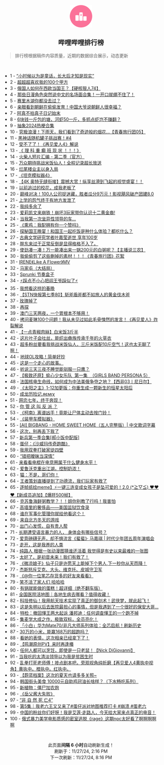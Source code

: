 <div align="center">
    <img src="./assets/icon_rank.png" alt="logo" />
    <h2>哔哩哔哩排行榜</h>
</div>

> 排行榜根据稿件内容质量，近期的数据综合展示，动态更新

<br />

<ul><li><span>1 - <a href=https://www.bilibili.com/BV1GTBsYfExd target=_blank>“小时候以为是童话，长大后才知是现实”</a></span></li><li><span>2 - <a href=https://www.bilibili.com/BV1EfBWYNEJA target=_blank>超超超喜欢我的100个甲方</a></span></li><li><span>3 - <a href=https://www.bilibili.com/BV1F5B2YeEJ8 target=_blank>俄国人如何在西欧当国王？【硬核狠人74】</a></span></li><li><span>4 - <a href=https://www.bilibili.com/BV1TiByYrEe4 target=_blank>那些日漫角色突然说中文的名场面合集！一开口就绷不住了！</a></span></li><li><span>5 - <a href=https://www.bilibili.com/BV1pmBWYkEn4 target=_blank>赛里木湖你都没去过？</a></span></li><li><span>6 - <a href=https://www.bilibili.com/BV14kB2YLEDg target=_blank>亲眼看到朝鲜在偷偷发育！中国大爷说朝鲜人很幸福？</a></span></li><li><span>7 - <a href=https://www.bilibili.com/BV1BkzcYrEU8 target=_blank>阿真不拍真子日记始末</a></span></li><li><span>8 - <a href=https://www.bilibili.com/BV1DQBeYSEHB target=_blank>6块钱一斤包的塘，河虾50一斤，多抓点虾岂不赚翻？</a></span></li><li><span>9 - <a href=https://www.bilibili.com/BV1wizcY1EtP target=_blank>抽象2024热梗合集</a></span></li><li><span>10 - <a href=https://www.bilibili.com/BV19RBBYPEnZ target=_blank>究极浪漫！下雨天，我们看到了奇迹般的烟花…【青春旅行团05】</a></span></li><li><span>11 - <a href=https://www.bilibili.com/BV1vRBbYVETj target=_blank>黑神话随机罐子挑战赛！#4</a></span></li><li><span>12 - <a href=https://www.bilibili.com/BV1hVBsYREzj target=_blank>受不了了！《再见爱人4》解说</a></span></li><li><span>13 - <a href=https://www.bilibili.com/BV13uBsYtECN target=_blank>《&nbsp;理&nbsp;科&nbsp;重&nbsp;癫&nbsp;班&nbsp;现&nbsp;状&nbsp;！！！》</a></span></li><li><span>14 - <a href=https://www.bilibili.com/BV1C2B2YrErB target=_blank>火柴人短片汇编&nbsp;-&nbsp;第二季（官方）</a></span></li><li><span>15 - <a href=https://www.bilibili.com/BV1m3zPYbE7G target=_blank>万众期待挑战米饭仙人！全程记录超长放送</a></span></li><li><span>16 - <a href=https://www.bilibili.com/BV1PBBYYzE9Q target=_blank>烂尾楼业主以身入局</a></span></li><li><span>17 - <a href=https://www.bilibili.com/BV1ucBqYpEAG target=_blank>《坦克模拟器4》</a></span></li><li><span>18 - <a href=https://www.bilibili.com/BV1pSUdYoEEv target=_blank>【4K&nbsp;奥特无缝衔接】震撼大赏！纵享丝滑到飞起的视觉盛宴！！</a></span></li><li><span>19 - <a href=https://www.bilibili.com/BV1AYB4YSECa target=_blank>以前追过的校花，成我老板了</a></span></li><li><span>20 - <a href=https://www.bilibili.com/BV1WQzuYqEun target=_blank>巅峰对决！100人公司捉迷藏，胜者瓜分9万元！影视飓风破产团建8.0</a></span></li><li><span>21 - <a href=https://www.bilibili.com/BV1akzPYMERc target=_blank>上学的怨气终于有地方发泄了</a></span></li><li><span>22 - <a href=https://www.bilibili.com/BV1bxBbYAE7J target=_blank>我纯多余了</a></span></li><li><span>23 - <a href=https://www.bilibili.com/BV1bjBsYXEYU target=_blank>爱莉凯文来崩铁！崩坏3玩家带你认识十二黄金裔!</a></span></li><li><span>24 - <a href=https://www.bilibili.com/BV1SLBmYQEFD target=_blank>当我第一次坐异性领导的车...</a></span></li><li><span>25 - <a href=https://www.bilibili.com/BV1czzcYCEPh target=_blank>《熏鸡：我配拥有你一个赞吗》</a></span></li><li><span>26 - <a href=https://www.bilibili.com/BV1rszPYSEr3 target=_blank>探秘国王晚宴！和国王一起吃饭是种什么体验？都吃什么？</a></span></li><li><span>27 - <a href=https://www.bilibili.com/BV1DWBbYeENM target=_blank>古典文学研究学者叶嘉莹逝世&nbsp;享年100岁</a></span></li><li><span>28 - <a href=https://www.bilibili.com/BV1qUzcYqEPr target=_blank>胖东来过于正常反倒是显得格格不入了。</a></span></li><li><span>29 - <a href=https://www.bilibili.com/BV1y6z5YnEgP target=_blank>使劲凑一凑！万一能凑出来一锅200元的白粥呢？【主播说三农】</a></span></li><li><span>30 - <a href=https://www.bilibili.com/BV18BBxYxEMT target=_blank>我偷偷剪了这些删掉的素材！！！《青春旅行团》花絮</a></span></li><li><span>31 - <a href=https://www.bilibili.com/BV1ajzgYnEMu target=_blank>IRENE《Like&nbsp;A&nbsp;Flower》MV</a></span></li><li><span>32 - <a href=https://www.bilibili.com/BV1y4BiYyEnV target=_blank>马家屯（大结局）</a></span></li><li><span>33 - <a href=https://www.bilibili.com/BV1Q7BbYBEWv target=_blank>Sprunki&nbsp;节奏盒子</a></span></li><li><span>34 - <a href=https://www.bilibili.com/BV1eQBBYKEUb target=_blank>⚡️踩点不小心把阎王爷踩似了⚡️</a></span></li><li><span>35 - <a href=https://www.bilibili.com/BV1fEBxYgE2h target=_blank>我想看这样的春晚</a></span></li><li><span>36 - <a href=https://www.bilibili.com/BV14kBxY9Edd target=_blank>【STN快报第七季80】斩斧盾斧都不如旅人的黄金伐木斧</a></span></li><li><span>37 - <a href=https://www.bilibili.com/BV1hmBCY5E1J target=_blank>玫瑰掉了</a></span></li><li><span>38 - <a href=https://www.bilibili.com/BV1e9zcYPEBx target=_blank>再探</a></span></li><li><span>39 - <a href=https://www.bilibili.com/BV1U1BtY8EFi target=_blank>澳门三天两夜，一个胃根本不够用！</a></span></li><li><span>40 - <a href=https://www.bilibili.com/BV195B6YuEfE target=_blank>拷问麦琳100个问题！我从未见过如此毛骨悚然的发言！《再见爱人》炸裂解说</a></span></li><li><span>41 - <a href=https://www.bilibili.com/BV1bVB1YLEig target=_blank>【一点青椒肉絲】白米饭3斤半</a></span></li><li><span>42 - <a href=https://www.bilibili.com/BV19czPYKEg7 target=_blank>这片叶子会吐丝，能织出彝族传承千年的火草衣</a></span></li><li><span>43 - <a href=https://www.bilibili.com/BV1XJzAYNEnB target=_blank>超多粉丝要看我挑战米饭仙人，三斤米饭配10斤空气！这也太无聊了啊！</a></span></li><li><span>44 - <a href=https://www.bilibili.com/BV1XtB2Y9EEY target=_blank>地球OL攻略！简单好抄</a></span></li><li><span>45 - <a href=https://www.bilibili.com/BV1sTz3YjEf7 target=_blank>这是一个走心的故事。</a></span></li><li><span>46 - <a href=https://www.bilibili.com/BV1NFBYYqEDR target=_blank>听说三天三夜不睡觉能驯服一只鹰？</a></span></li><li><span>47 - <a href=https://www.bilibili.com/BV1JPzAYLEz1 target=_blank>【极致还原】偷心少女乐队&nbsp;&nbsp;第一集&nbsp;&nbsp;（GIRLS&nbsp;BAND&nbsp;PERSONA&nbsp;5）</a></span></li><li><span>48 - <a href=https://www.bilibili.com/BV12pBsYUEnh target=_blank>法国核电生命线，如何成为中法美俄争夺之地？【西非03丨尼日尔】</a></span></li><li><span>49 - <a href=https://www.bilibili.com/BV1yyByYNE3x target=_blank>《太阳之主》1-12加更版：你重生成一颗新生的恒星太阳后</a></span></li><li><span>50 - <a href=https://www.bilibili.com/BV1pmByYPEy5 target=_blank>成龙历险记.яємιχ</a></span></li><li><span>51 - <a href=https://www.bilibili.com/BV1vizPYGEYb target=_blank>网恋七年，终于奔现！</a></span></li><li><span>52 - <a href=https://www.bilibili.com/BV1PaB4YHE8g target=_blank>你&nbsp;管&nbsp;这&nbsp;叫&nbsp;反&nbsp;派&nbsp;？</a></span></li><li><span>53 - <a href=https://www.bilibili.com/BV1ZcB4YrEEt target=_blank>《柯南》离谱凶手！竟能让尸体主动去按门铃！</a></span></li><li><span>54 - <a href=https://www.bilibili.com/BV1MVBCYBEbE target=_blank>《装甲车模拟器》</a></span></li><li><span>55 - <a href=https://www.bilibili.com/BV1owBmYhEoW target=_blank>[AI]&nbsp;BIGBANG&nbsp;-&nbsp;HOME&nbsp;SWEET&nbsp;HOME（五人完整版）|&nbsp;中文歌词字幕</a></span></li><li><span>56 - <a href=https://www.bilibili.com/BV15MBiYZEcQ target=_blank>这次，别再丢下我了</a></span></li><li><span>57 - <a href=https://www.bilibili.com/BV1ZkB4YkEcd target=_blank>新兵第一季合集[郝小饭中配版]</a></span></li><li><span>58 - <a href=https://www.bilibili.com/BV1nRBxY1Eje target=_blank>蛋仔：《沙威玛传奇跑酷》</a></span></li><li><span>59 - <a href=https://www.bilibili.com/BV11pB1YuErt target=_blank>我用双拳打破家徒四壁</a></span></li><li><span>60 - <a href=https://www.bilibili.com/BV1xABvYVEQx target=_blank>“错把暧昧当深情”</a></span></li><li><span>61 - <a href=https://www.bilibili.com/BV1XRzcYaEKt target=_blank>来看看电棍在电竞圈属于什么健身水平！</a></span></li><li><span>62 - <a href=https://www.bilibili.com/BV1icB1YWEEw target=_blank>爱鲁沃克重出江湖，控制奶浓！</a></span></li><li><span>63 - <a href=https://www.bilibili.com/BV1xSzwYREeD target=_blank>猫：不是，哥们你！</a></span></li><li><span>64 - <a href=https://www.bilibili.com/BV1czzcYCEpb target=_blank>王者策划直播提到了功德流，我们玩家有救了</a></span></li><li><span>65 - <a href=https://www.bilibili.com/BV1WUB2Y3Esz target=_blank>逐帧纸绘meme】⚡一键三连变成女孩子是坠可爱的！2.0&nbsp;(*≧▽≦)&nbsp;❤️❤️❤️【新成员追加】【爆肝500帧】</a></span></li><li><span>66 - <a href=https://www.bilibili.com/BV1k8BiYkEX6 target=_blank>克苏鲁海鲜粥教学？！！姐你别教了行吗！我害怕</a></span></li><li><span>67 - <a href=https://www.bilibili.com/BV1YsBYYEEJa target=_blank>高墙里的奢侈品——美国监狱饮食录</a></span></li><li><span>68 - <a href=https://www.bilibili.com/BV1GrBrY6EBK target=_blank>谁在军事化管理你就给他看这个！</a></span></li><li><span>69 - <a href=https://www.bilibili.com/BV1euB4YKEUy target=_blank>来自北方冬天的游戏</a></span></li><li><span>70 - <a href=https://www.bilibili.com/BV1UPBtYbELo target=_blank>出门心发慌，自有贵人帮</a></span></li><li><span>71 - <a href=https://www.bilibili.com/BV1iwBsYAEEK target=_blank>长期遭受语言暴力的人，&nbsp;身体会有哪些信号？</a></span></li><li><span>72 - <a href=https://www.bilibili.com/BV1FRB2YTEau target=_blank>爱意磅礴无声，却不惧流言《蜚蜚》·&nbsp;马嘉祺&nbsp;|&nbsp;时代少年团五周年演唱会</a></span></li><li><span>73 - <a href=https://www.bilibili.com/BV1N6BYYuEVM target=_blank>走开，这是我养的人类</a></span></li><li><span>74 - <a href=https://www.bilibili.com/BV1DLBmYQEYW target=_blank>纯路人&nbsp;根据一张动漫图猜谁还活着&nbsp;我觉得是有史以来最难的一张图</a></span></li><li><span>75 - <a href=https://www.bilibili.com/BV1DQBsYZE6B target=_blank>太好了，是初音未来！我们有救了！</a></span></li><li><span>76 - <a href=https://www.bilibili.com/BV1WkByYvE4E target=_blank>《微凉娘子》仙子只是许愿天上能掉下个男人,下一秒你从天而降！</a></span></li><li><span>77 - <a href=https://www.bilibili.com/BV1wKBWYrEBS target=_blank>杰斯怒斥艾克、大头、维克托、皮城守卫军</a></span></li><li><span>78 - <a href=https://www.bilibili.com/BV1xkB2YVEXR target=_blank>《@你一位笔芯存货多的好友来看看》</a></span></li><li><span>79 - <a href=https://www.bilibili.com/BV1CkByYiEQL target=_blank>笑不活了家人们&nbsp;哈哈哈</a></span></li><li><span>80 - <a href=https://www.bilibili.com/BV1UvByY3E45 target=_blank>有锅就能做的蛋糕！超详细（绝不翻车版）</a></span></li><li><span>81 - <a href=https://www.bilibili.com/BV1zRByYbEqd target=_blank>全国医院活地图｜各地生病去哪看？值得收藏！</a></span></li><li><span>82 - <a href=https://www.bilibili.com/BV1xYULYjELi target=_blank>科技修仙！我用航天技术实现了真正的御剑术！武侠梦，就此起飞！</a></span></li><li><span>83 - <a href=https://www.bilibili.com/BV14DBrYeE1E target=_blank>这是失明以后去医院最担心的事情，但是我遇到了一个很好的保安大哥...</a></span></li><li><span>84 - <a href=https://www.bilibili.com/BV1fwzGYqEYd target=_blank>特检：撤回懂王两大起诉&nbsp;潘邦迪：任何调查懂王的一个跑不掉</a></span></li><li><span>85 - <a href=https://www.bilibili.com/BV1cXB2YBEm8 target=_blank>集麦学大成之作，极致双标，全员亮化！</a></span></li><li><span>86 - <a href=https://www.bilibili.com/BV1Buz5YrELe target=_blank>「小白」华为Mate70/非凡大师系列体验：全芯启航！刷新历史</a></span></li><li><span>87 - <a href=https://www.bilibili.com/BV1fKBhYQEaW target=_blank>30万的小米，能赢168万的超跑吗？</a></span></li><li><span>88 - <a href=https://www.bilibili.com/BV1ykByYiEdZ target=_blank>看她的表情，这次相亲已经拿下了！</a></span></li><li><span>89 - <a href=https://www.bilibili.com/BV1EGBYY4EBa target=_blank>【鸣潮原创PV】来时再逢椿</a></span></li><li><span>90 - <a href=https://www.bilibili.com/BV1qqBeYFEi8 target=_blank>任何人都可以烹饪，即使是一只老鼠！【Nick&nbsp;DiGiovanni】</a></span></li><li><span>91 - <a href=https://www.bilibili.com/BV1GDBsY8E7b target=_blank>当我吃的太清淡领导以为我是贫困生时</a></span></li><li><span>92 - <a href=https://www.bilibili.com/BV1zQByY8EFP target=_blank>乱拳打死老师傅！掺点剧本吧，旁观视角纯折磨【再见爱人4黄执中视角】黄执中。橙执中。红执中。</a></span></li><li><span>93 - <a href=https://www.bilibili.com/BV1oQzGYPEAy target=_blank>【蔚蓝档案】这次的夏天也请多多关照~</a></span></li><li><span>94 - <a href=https://www.bilibili.com/BV1JEBxY3Ebk target=_blank>韩国街头美食&nbsp;10000元自助鸡冠油长啥样？（下水畅吃系列）</a></span></li><li><span>95 - <a href=https://www.bilibili.com/BV1BJBxYzE5V target=_blank>新植物：僵尸加农炮</a></span></li><li><span>96 - <a href=https://www.bilibili.com/BV1fzB4YyExM target=_blank>《岳父酱大失败》</a></span></li><li><span>97 - <a href=https://www.bilibili.com/BV1GaBqYwE6u target=_blank>“非&nbsp;自&nbsp;然&nbsp;死&nbsp;亡4”</a></span></li><li><span>98 - <a href=https://www.bilibili.com/BV1yyByYNEge target=_blank>第5集｜我老六王又又来了#蛋仔派对地图推荐打卡&nbsp;#崩溃&nbsp;#蛋老六</a></span></li><li><span>99 - <a href=https://www.bilibili.com/BV1HoBxY5EN1 target=_blank>中国的粉丝你们好呀！我是艾莲·走路人，今天给大家来点真正的电音！</a></span></li><li><span>100 - <a href=https://www.bilibili.com/BV1YUB1YHEFf target=_blank>俄式暴力美学电影质感的密室逃脱《rage》这期npc太好看了啊啊啊啊啊</a></span></li></ul>

<br />

<p align=center>此页面<strong>间隔 6 小时</strong>自动刷新生成！<br>刷新于：11/27/24, 2:16 PM<br>下一次刷新：11/27/24, 8:16 PM</p>
